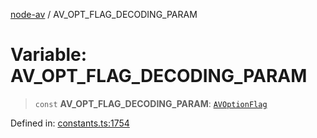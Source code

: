 [node-av](../globals.md) / AV\_OPT\_FLAG\_DECODING\_PARAM

# Variable: AV\_OPT\_FLAG\_DECODING\_PARAM

> `const` **AV\_OPT\_FLAG\_DECODING\_PARAM**: [`AVOptionFlag`](../type-aliases/AVOptionFlag.md)

Defined in: [constants.ts:1754](https://github.com/seydx/av/blob/f8631fc881b394300b1479f511d55cf1c370a87f/src/constants/constants.ts#L1754)
